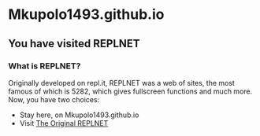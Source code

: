 # Mkupolo1493.github.io
## You have visited REPLNET
### What is REPLNET?
Originally developed on repl.it, REPLNET was a web of sites, the most famous of which is 5282, which gives fullscreen functions and much more. Now, you have two choices:
+ Stay here, on Mkupolo1493.github.io
+ Visit [The Original REPLNET](https://repl.it)
